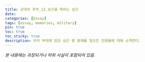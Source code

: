 ```yaml
---
title: 군대의 추억_12.상근을 욕하는 상근
date: 
categories: [Essay]
tags: [essay, memories, military]
pin: true
toc: true
toc_sticky: true
description: 우리 부대에 있던 상근 중 문제를 일으킨 인원들에 대해 소개한다.
---
```


_본 내용에는 과장되거나 허위 사실이 포함되어 있음._